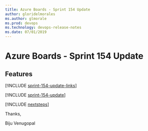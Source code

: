 ```yaml
---
title: Azure Boards - Sprint 154 Update
author: gloridelmorales
ms.author: glmorale
ms.prod: devops
ms.technology: devops-release-notes
ms.date: 07/01/2019
---
```


# Azure Boards - Sprint 154 Update

## Features

[!INCLUDE [sprint-154-update-links](../_shared/boards/sprint-154-update-links.md)]

[!INCLUDE [sprint-154-update](../_shared/boards/sprint-154-update.md)]

[!INCLUDE [nextsteps](../_shared/nextsteps.md)]

Thanks,

Biju Venugopal
